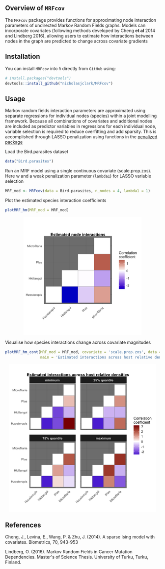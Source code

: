 
<!-- README.md is generated from README.Rmd. Please edit that file -->
Overview of `MRFcov`
--------------------

The `MRFcov` package provides functions for approximating node interaction parameters of undirected Markov Random Fields graphs. Models can incorporate covariates (following methods developed by Cheng **et al** 2014 and Lindberg 2016), allowing users to estimate how interactions between nodes in the graph are predicted to change across covariate gradients

Installation
------------

You can install `MRFcov` into `R` directly from `GitHub` using:

``` r
# install.packages("devtools")
devtools::install_github("nicholasjclark/MRFcov")
```

Usage
-----

Markov random fields interaction parameters are approximated using separate regressions for individual nodes (species) within a joint modelling framework. Because all combinations of covariates and additional nodes are included as predictor variables in regressions for each individual node, variable selection is required to reduce overfitting and add sparsity. This is accomplished through LASSO penalization using functions in the [penalized package](https://cran.r-project.org/web/packages/penalized/index.html)

Load the Bird.parasites dataset

``` r
data("Bird.parasites")
```

Run an MRF model using a single continuous covariate (scale.prop.zos). Here w and a weak penalization parameter (`lambda1`) for LASSO variable selection

``` r
MRF_mod <- MRFcov(data = Bird.parasites, n_nodes = 4, lambda1 = 1)
```

Plot the estimated species interaction coefficients

``` r
plotMRF_hm(MRF_mod = MRF_mod)
```

<img src="README-unnamed-chunk-5-1.png" style="display: block; margin: auto;" />

Visualise how species interactions change across covariate magnitudes

``` r
plotMRF_hm_cont(MRF_mod = MRF_mod, covariate = 'scale.prop.zos', data = Bird.parasites, 
                main = 'Estimated interactions across host relative densities')
```

<img src="README-unnamed-chunk-6-1.png" style="display: block; margin: auto;" />

References
----------

Cheng, J., Levina, E., Wang, P. & Zhu, J. (2014). A sparse Ising model with covariates. Biometrics, 70, 943-953

Lindberg, O. (2016). Markov Random Fields in Cancer Mutation Dependencies. Master's of Science Thesis. University of Turku, Turku, Finland.
